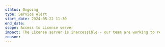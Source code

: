 ```yaml
---
status: Ongoing
type: Service Alert
start_date: 2024-05-22 11:30  
end_date:  
scope: Access to License server
impact: The License server is inaccessible - our team are working to restore
reason: 
---
```

